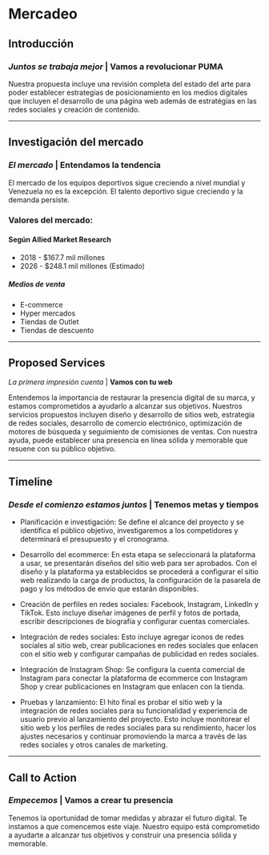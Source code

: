 # Mercadeo

## Introducción

### *Juntos se trabaja mejor* | **Vamos a revolucionar PUMA**

Nuestra propuesta incluye una revisión completa del estado del arte para poder establecer estrategias de posicionamiento en los medios digitales que incluyen el desarrollo de una página web además de estratégias en las redes sociales y creación de contenido.

---
## Investigación del mercado

### *El mercado* | **Entendamos la tendencia**

El mercado de los equipos deportivos sigue creciendo a nivel mundial y Venezuela no es la excepción. El talento deportivo sigue creciendo y la demanda persiste.

### Valores del mercado:

#### Según Allied Market Research
- 2018 - $167.7 mil millones
- 2026 - $248.1 mil millones (Estimado)

##### Medios de venta
- E-commerce
- Hyper mercados
- Tiendas de Outlet
- Tiendas de descuento

---
## Proposed Services
 
 *La primera impresión cuenta* | **Vamos con tu web**

Entendemos la importancia de restaurar la presencia digital de su marca, y estamos comprometidos a ayudarlo a alcanzar sus objetivos. Nuestros servicios propuestos incluyen diseño y desarrollo de sitios web, estrategia de redes sociales, desarrollo de comercio electrónico, optimización de motores de búsqueda y seguimiento de comisiones de ventas. Con nuestra ayuda, puede establecer una presencia en línea sólida y memorable que resuene con su público objetivo.

---
## Timeline

### *Desde el comienzo estamos juntos* | **Tenemos metas y tiempos**

- Planificación e investigación: Se define el alcance del proyecto y se identifica el público objetivo, investigaremos a los competidores y determinará el presupuesto y el cronograma.

- Desarrollo del ecommerce: En esta etapa se seleccionará la plataforma a usar, se presentarán diseños del sitio web para ser aprobados. Con el diseño y la plataforma ya establecidos se procederá a configurar el sitio web realizando la carga de productos, la configuración de la pasarela de pago y los métodos de envío que estarán disponibles.

- Creación de perfiles en redes sociales: Facebook, Instagram, LinkedIn y TikTok. Esto incluye diseñar imágenes de perfil y fotos de portada, escribir descripciones de biografía y configurar cuentas comerciales.

- Integración de redes sociales: Esto incluye agregar iconos de redes sociales al sitio web, crear publicaciones en redes sociales que enlacen con el sitio web y configurar campañas de publicidad en redes sociales.

- Integración de Instagram Shop: Se configura la cuenta comercial de Instagram para conectar la plataforma de ecommerce con Instagram Shop y crear publicaciones en Instagram que enlacen con la tienda.

- Pruebas y lanzamiento: El hito final es probar el sitio web y la integración de redes sociales para su funcionalidad y experiencia de usuario previo al lanzamiento del proyecto. Esto incluye monitorear el sitio web y los perfiles de redes sociales para su rendimiento, hacer los ajustes necesarios y continuar promoviendo la marca a través de las redes sociales y otros canales de marketing.

---
## Call to Action

### *Empecemos* | **Vamos a crear tu presencia**

Tenemos la oportunidad de tomar medidas y abrazar el futuro digital. Te instamos a que comencemos este viaje. Nuestro equipo está comprometido a ayudarte a alcanzar tus objetivos y construir una presencia sólida y memorable.